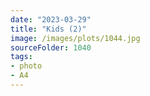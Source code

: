 ```yaml
---
date: "2023-03-29"
title: "Kids (2)"
image: /images/plots/1044.jpg
sourceFolder: 1040
tags:
- photo
- A4
---
```


